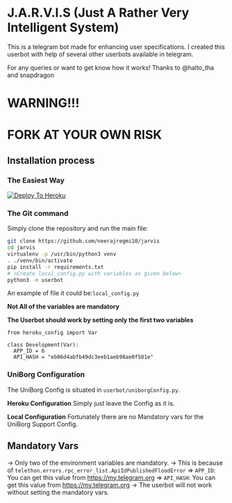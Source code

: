 # J.A.R.V.I.S (Just A Rather Very Intelligent System) 
This is a telegram bot made for enhancing user specifications. I created this userbot with help of several other userbots available in telegram.

For any queries or want to get know how it works! 
Thanks to @halto_tha and snapdragon

# WARNING!!!
# FORK AT YOUR OWN RISK

## Installation process

### The Easiest Way

[![Deploy To Heroku](https://www.herokucdn.com/deploy/button.svg)](https://heroku.com/deploy)

### The Git command 

Simply clone the repository and run the main file:
```sh
git clone https://github.com/neerajregmi10/jarvis
cd jarvis
virtualenv -p /usr/bin/python3 venv
. ./venv/bin/activate
pip install -r requirements.txt
# <Create local_config.py with variables as given below>
python3 -m userbot
```

An example of file it could be:`local_config.py` 

**Not All of the variables are mandatory**

__The Userbot should work by setting only the first two variables__

```python3
from heroku_config import Var

class Development(Var):
  APP_ID = 6
  API_HASH = "eb06d4abfb49dc3eeb1aeb98ae0f581e"
```

### UniBorg Configuration

The UniBorg Config is situated in `userbot/uniborgConfig.py`.

**Heroku Configuration**
Simply just leave the Config as it is.

**Local Configuration**
Fortunately there are no Mandatory vars for the UniBorg Support Config.

## Mandatory Vars

-> Only two of the environment variables are mandatory.
-> This is because of `telethon.errors.rpc_error_list.ApiIdPublishedFloodError`
    => `APP_ID`:   You can get this value from https://my.telegram.org
    => `API_HASH`:   You can get this value from https://my.telegram.org
-> The userbot will not work without setting the mandatory vars.
